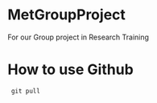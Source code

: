 # MetGroupProject
For our Group project in Research Training
# How to use Github

<code> git pull <reponame> </code>
